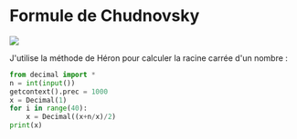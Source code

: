 # Formule de Chudnovsky

![](https://raw.githubusercontent.com/sagessylu/Formule-de-Chudnovsky/master/pi_Chudnovsky.jpg)

J'utilise la méthode de Héron pour calculer la racine carrée d'un nombre :

```python
from decimal import *
n = int(input())
getcontext().prec = 1000
x = Decimal(1)
for i in range(40):
    x = Decimal((x+n/x)/2)
print(x)
```